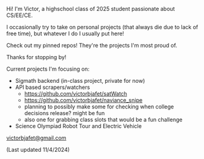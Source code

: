 Hi! I'm Victor, a highschool class of 2025 student passionate about CS/EE/CE.

I occasionally try to take on personal projects (that always die due to lack of free time), but whatever I do I usually put here!

Check out my pinned repos! They're the projects I'm most proud of.

Thanks for stopping by!

Current projects I'm focusing on:
- Sigmath backend (in-class project, private for now)
- API based scrapers/watchers
  - https://github.com/victorbjafet/satWatch
  - https://github.com/victorbjafet/naviance_snipe
  - planning to possibly make some for checking when college decisions release? might be fun
  - also one for grabbing class slots that would be a fun challenge
- Science Olympiad Robot Tour and Electric Vehicle


victorbjafet@gmail.com

(Last updated 11/4/2024)

<!--
**victorbjafet/victorbjafet** is a ✨ _special_ ✨ repository because its `README.md` (this file) appears on your GitHub profile.

Here are some ideas to get you started:

- 🔭 I’m currently working on ...
- 🌱 I’m currently learning ...
- 👯 I’m looking to collaborate on ...
- 🤔 I’m looking for help with ...
- 💬 Ask me about ...
- 📫 How to reach me: ...
- 😄 Pronouns: ...
- ⚡ Fun fact: ...
-->
